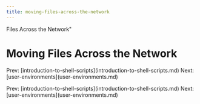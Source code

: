```yaml
---
title: moving-files-across-the-network
---
```


Files Across the Network\"

# Moving Files Across the Network

Prev:
\[introduction-to-shell-scripts](introduction-to-shell-scripts.md)
Next: \[user-environments](user-environments.md)

Prev:
\[introduction-to-shell-scripts](introduction-to-shell-scripts.md)
Next: \[user-environments](user-environments.md)

